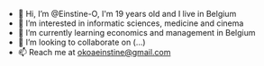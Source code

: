 - 👋 Hi, I’m @Einstine-O, I'm 19 years old and I live in Belgium
- 👀 I’m interested in informatic sciences, medicine and cinema
- 🌱 I’m currently learning economics and management in Belgium
- 💞️ I’m looking to collaborate on (...)
- 📫 Reach me at okoaeinstine@gmail.com

<!---
Einstine-O/Einstine-O is a ✨ special ✨ repository because its `README.md` (this file) appears on your GitHub profile.
You can click the Preview link to take a look at your changes.
--->
